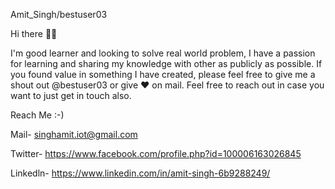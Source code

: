 Amit_Singh/bestuser03

Hi there 🙋‍♂️

I'm good learner and looking to solve real world problem, I have a passion for learning and sharing my knowledge with other
as publicly as possible. If you found value in something I have created, please feel free to give me a shout out @bestuser03
or give ❤️ on mail. Feel free to reach out in case you want to just get in touch also.


Reach Me :-)

Mail- singhamit.iot@gmail.com

Twitter- https://www.facebook.com/profile.php?id=100006163026845

Linkedln- https://www.linkedin.com/in/amit-singh-6b9288249/
